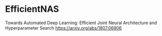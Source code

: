 # EfficientNAS
Towards Automated Deep Learning: Efficient Joint Neural Architecture and Hyperparameter Search https://arxiv.org/abs/1807.06906
